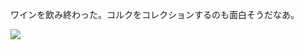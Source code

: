 ワインを飲み終わった。コルクをコレクションするのも面白そうだなあ。

![](https://photos.old.apkas.net/medium/202303/20230312-003257.webp)
